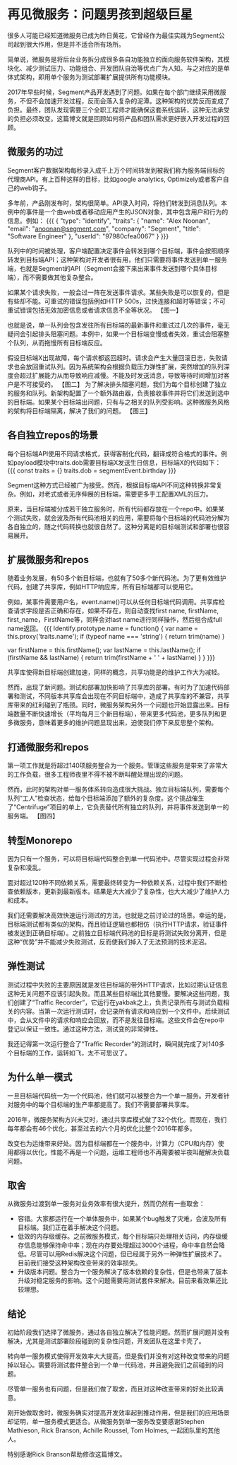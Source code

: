 # 再见微服务：问题男孩到超级巨星 #

很多人可能已经知道微服务已成为昨日黄花，它曾经作为最佳实践为Segment公司起到很大作用，但是并不适合所有场所。

简单说，微服务是将后台业务拆分成很多各自功能独立的面向服务软件架构，其模块化、减少测试压力、功能组合、开发团队自治等优点广为人知。与之对应的是单体式架构，即用单个服务为测试部署扩展提供所有功能模块。

2017年早些时候，Segment产品开发遇到了问题。如果在每个部门继续采用微服务，不但不会加速开发过程，反而会落入复杂的泥潭。这种架构的优势反而变成了负担。最终，团队发现需要三个全职工程师才能确保这套系统运转，这种无法承受的负担必须改变。这篇博文就是回顾如何将产品和团队需求更好嵌入开发过程的回顾。

## 微服务的功过 ##
Segment客户数据架构每秒录入成千上万个时间转发到被我们称为服务端目标的代理商API。有上百种这样的目标，比如google analytics, Optimizely或者客户自己的web钩子。

多年前，产品刚发布时，架构很简单。API录入时间，将他们转发到消息队列。本例中的事件是一个由web或者移动应用产生的JSON对象，其中包含用户和行为的信息。例如：
{{{
    {
  "type": "identify",
  "traits": {
    "name": "Alex Noonan",
    "email": "anoonan@segment.com",
    "company": "Segment",
    "title": "Software Engineer"
  },
  "userId": "97980cfea0067"
}
}}}

队列中的时间被处理，客户端配置决定事件会转发到哪个目标端，事件会按照顺序转发到目标端API；这种架构对开发者很有用，他们只需要将事件发送到单一服务端，也就是Segment的API（Segment会接下来出来事件发送到哪个具体目标端），而不需要做其他复杂整合。

如果某个请求失败，一般会过一阵在发送事件请求。某些失败是可以恢复的，但是有些却不能。可重试的错误包括例如HTTP 500s，过快连接和超时等错误；不可重试错误包括无效加密信息或者请求信息不全等状况。
【图一】

也就是说，单一队列会包含发往所有目标端的最新事件和重试过几次的事件，毫无疑问会引起排头阻塞问题。本例中，如果一个目标端变慢或者失效，重试会阻塞整个队列，从而拖慢所有目标端反应。

假设目标端X出现故障，每个请求都返回超时。请求会产生大量回滚日志，失败请求也会放回重试队列。因为系统架构会根据负载压力弹性扩展，突然增加的队列深度会超过扩展能力从而导致响应减慢。不能及时发送消息，导致等待时间增加对客户是不可接受的。
【图二】
为了解决排头阻塞问题，我们为每个目标创建了独立的服务和队列。新架构配置了一个额外路由器，负责接收事件并将它们发送到选中的目标端。如果某个目标端出问题，只有与之相关的队列受影响。这种微服务风格的架构将目标端隔离，解决了我们的问题。
【图三】

## 各自独立repos的场景 ##
每个目标端API使用不同请求格式，获得客制化代码，翻译成符合格式的事件。例如payload模块中traits.dob需要目标端X发送生日信息，目标端X的代码如下：
{{{
    const traits = {}
    traits.dob = segmentEvent.birthday
}}}

Segment这种方式已经被广为接受。然而，根据目标端API不同这种转换非常复杂。例如，对老式或者无序伸展的目标端，需要更多手工配置XML的压力。

原来，当目标端被分成若干独立服务时，所有代码都存放在一个repo中。如果某个测试失败，就会波及所有代码池相关的应用，需要将每个目标端的代码池分解为各自独立的，随之代码转换也就很自然了。这种分离是的目标端测试和部署也很容易展开。

## 扩展微服务和repos ##
随着业务发展，有50多个新目标端，也就有了50多个新代码池。为了更有效维护代码，创建了共享库，例如HTTP响应库，所有目标端都可以使用它。

例如，某事件需要用户名，event.name()可以从任何目标端代码调用。共享库检查请求字段是否正确和存在，如果不存在，则自动查找first name, firstName, first_name，FirstName等，同样会对last name进行同样操作，然后组合成full name返回。
{{{
    Identify.prototype.name = function() {
  var name = this.proxy('traits.name');
  if (typeof name === 'string') {
    return trim(name)
  }
  
  var firstName = this.firstName();
  var lastName = this.lastName();
  if (firstName && lastName) {
    return trim(firstName + ' ' + lastName)
  }
}
}}}

共享库使得新目标端创建加速，同样的概念，共享功能是的维护工作大为减轻。

然而，出现了新问题。测试和部署加快影响了共享库的部署。有时为了加速代码部署和测试，不同版本共享库会出现在不同目标端中，造成了共享库的不兼容，共享库带来的红利碰到了瓶颈。同时，微服务架构另外一个问题也开始显露出来。目标端数量不断快速增长（平均每月三个新目标端），带来更多代码池，更多队列和更多微服务，意味着更多的维护问题显现出来，迫使我们停下来反思整个架构。

## 打通微服务和repos ##
第一项工作就是将超过140项服务整合为一个服务。管理这些服务是带来了非常大的工作负载，很多工程师夜里不得不被不断叫醒处理出现的问题。

然而，此时的架构对单一服务体系转向造成很大挑战。独立目标端队列，需要每个队列“工人”检查状态，给每个目标端添加了额外的复杂度。这个挑战催生了“Centrifuge”项目的单上，它负责替代所有独立的队列，并将事件发送到单一的服务端。
【图四】

## 转型Monorepo ##
因为只有一个服务，可以将目标端代码整合到单一代码池中。尽管实现过程会非常复杂和凌乱。

面对超过120种不同依赖关系，需要最终转变为一种依赖关系，过程中我们不断检查依赖版本，更新到最新版本。结果是大大减少了复杂性，也大大减少了维护人力和成本。

我们还需要解决高效快速运行测试的方法，也就是之前讨论过的场景。幸运的是，目标端测试都有类似的架构。而且验证逻辑也都相仿（执行HTTP请求，验证事件被发送到正确目标端）。之前独立目标端代码池的目标是将测试失败分离开，但是这种“优势”并不能减少失败测试，反而使我们掉入了无法预测的技术泥沼。

## 弹性测试 ##
测试过程中失败的主要原因就是发往目标端的带外HTTP请求，比如过期认证信息这种无关问题不应该引起失败。而且某些目标端比其他要慢。要解决这些问题，我们创建了“Traffic Recorder”，它运行在yakbak之上，负责记录所有与测试负载相关的内容。当第一次运行测试时，会记录所有请求和响应到一个文件中。后续测试中，会从文件中的请求和响应会回放，而不是发往目标端。这些文件会在repo中登记以保证一致性。通过这种方法，测试变的非常弹性。

我还记得第一次运行整合了“Traffic Recorder”的测试时，瞬间就完成了对140多个目标端的工作，运转如飞，太不可思议了。

## 为什么单一模式 ##
一旦目标端代码统一为一个代码池，他们就可以被整合为一个单一服务。开发者针对服务中的每个目标端的生产率都提高了。我们不需要部署共享库。

2016年，微服务架构方兴未艾时，通过共享库模式做了32个优化。而现在，我们每年都会有46个优化，甚至过去的六个月的优化比整个2016年都多。

改变也为运维带来好处。因为目标端都在一个服务中，计算力（CPU和内存）使用都得以优化，性能不再是一个问题，运维工程师也不再需要被半夜叫醒解决负载问题。

## 取舍 ##
从微服务过渡到单一服务对业务效率有很大提升，然而仍然有一些取舍：

 - 容错。大家都运行在一个单体服务中，如果某个bug触发了灾难，会波及所有目标端。我们正在着手解决这个问题。
 - 低效的内存级缓存。之前微服务模式，每个目标端只处理相关访问，内存级缓存信息能够保持命中率；现在内存要处理超过3000个进程，命中率自然会降低。尽管可以用Redis解决这个问题，但已经属于另外一种弹性扩展技术了。目前我们接受这种架构改变带来的效率损失。
 - 升级版本问题。整合为一个服务解决了版本依赖的复杂性，但是也带来了版本升级对稳定服务的影响。这个问题需要用测试套件来解决。目前来看效果还比较理想。

## 结论 ##
初始阶段我们选择了微服务，通过各自独立解决了性能问题。然而扩展问题并没有解决，尤其是测试部署阶段碰到的复杂性问题，开发团队在这里卡壳了。

转向单一服务模式使得开发效率大大提高，但是我们并没有对这种改变带来的问题掉以轻心。需要将测试套件整合到一个单一代码池，并且避免我们之前碰到的问题。

尽管单一服务也有问题，但是我们做了取舍，而且对这种改变带来的好处比较满意。

刚开始做取舍时，微服务确实对提高开发效率起到推动作用，但是我们的应用场景却证明，单一服务模式更适合。从微服务到单一服务改变要感谢Stephen Mathieson, Rick Branson, Achille Roussel, Tom Holmes, 一起团队里的其他人。

特别感谢Rick Branson帮助修改这篇博文。







